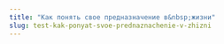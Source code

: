 ```yaml
---
title: "Как понять свое предназначение в&nbsp;жизни"
slug: test-kak-ponyat-svoe-prednaznachenie-v-zhizni
---
```

